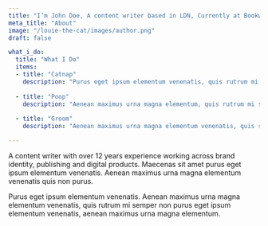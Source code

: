 ```yaml
---
title: "I’m John Doe, A content writer based in LDN, Currently at Bookworm"
meta_title: "About"
image: "/louie-the-cat/images/author.png"
draft: false

what_i_do:
  title: "What I Do"
  items:
  - title: "Catnap"
    description: "Purus eget ipsum elementum venenatis, quis rutrum mi semper nonpurus eget ipsum elementum venenatis."
  
  - title: "Poop"
    description: "Aenean maximus urna magna elementum, quis rutrum mi semper non purus eget ipsum venenatis."
  
  - title: "Groom"
    description: "Aenean maximus urna magna elementum venenatis, quis semper non purus eget ipsum venenatis."

---
```


A content writer with over 12 years experience working across brand identity, publishing and digital products. Maecenas sit amet purus eget ipsum elementum venenatis. Aenean maximus urna magna elementum venenatis quis non purus.

Purus eget ipsum elementum venenatis. Aenean maximus urna magna elementum venenatis, quis rutrum mi semper non purus eget ipsum elementum venenatis, aenean maximus urna magna elementum.
